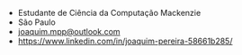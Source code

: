 - Estudante de Ciência da Computação Mackenzie
- São Paulo
- joaquim.mpp@outlook.com
- https://www.linkedin.com/in/joaquim-pereira-58661b285/
